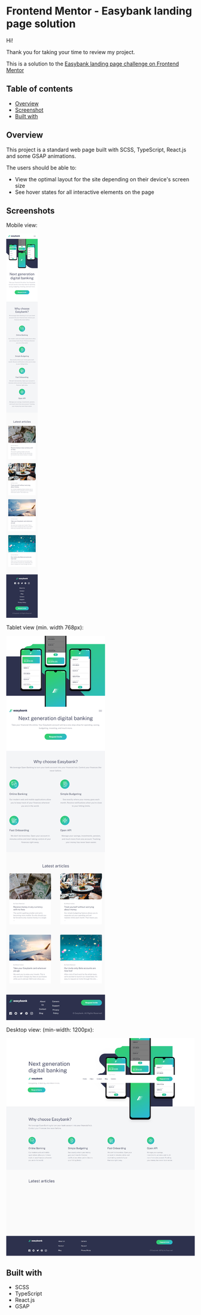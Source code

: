 # Frontend Mentor - Easybank landing page solution

Hi!

Thank you for taking your time to review my project.

This is a solution to the [Easybank landing page challenge on Frontend Mentor](https://www.frontendmentor.io/challenges/easybank-landing-page-WaUhkoDN)

## Table of contents

- [Overview](#overview)
- [Screenshot](#screenshot)
- [Built with](#built-with)

## Overview

This project is a standard web page built with SCSS, TypeScript, React.js and some GSAP animations.

The users should be able to:

- View the optimal layout for the site depending on their device's screen size
- See hover states for all interactive elements on the page

## Screenshots

Mobile view:

![](./screenshots/Mobile-view.png)

Tablet view (min. width 768px):

![](./screenshots/Tablet-view.png)

Desktop view: (min-width: 1200px):

![](./screenshots/Desktop-view.png)

## Built with

- SCSS
- TypeScript
- React.js
- GSAP